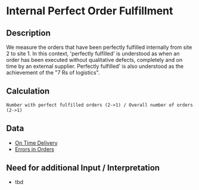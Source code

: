 # Internal Perfect Order Fulfillment

## Description
We measure the orders that have been perfectly fulfilled internally from site 2 to site 1. In this context, 'perfectly fulfilled' is understood as when an order has been executed without qualitative defects, completely and on time by an external supplier. Perfectly fulfilled' is also understood as the achievement of the "7 Rs of logistics".

## Calculation
`Number with perfect fulfilled orders (2->1) / Overall number of orders (2->1)`

## Data
* [On Time Delivery](OnTimeDelivery.md)
* [Errors in Orders](ErrorsinOrders.md)

## Need for additional Input / Interpretation
* tbd
